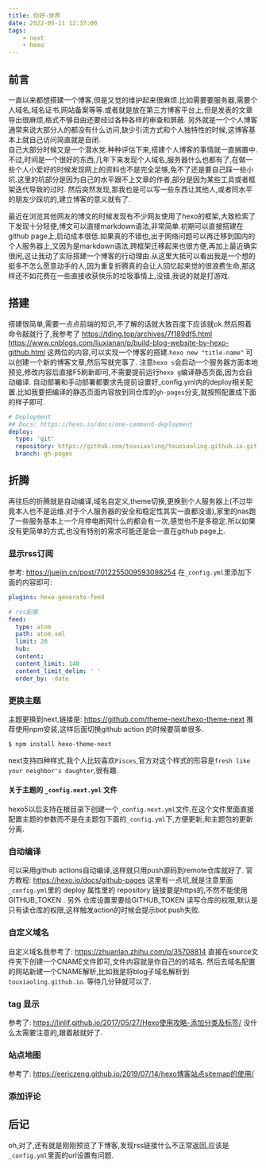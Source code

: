```yaml
---
title: 你好-世界
date: 2022-05-11 12:37:00
tags:
    - next
    - hexo
---
```


## 前言
一直以来都想搭建一个博客,但是又觉的维护起来很麻烦.比如需要要服务器,需要个人域名,域名证书,网站备案等等.或者就是放在第三方博客平台上,但是发表的文章导出很麻烦,格式不够自由还要经过各种各样的审查和屏蔽.
另外就是一个个人博客通常来说大部分人的都没有什么访问,缺少引流方式和个人独特性的时候,这博客基本上就自己访问简直就是自闭.  
自己大部分时候又是一个潜水党.种种评估下来,搭建个人博客的事情就一直搁置中.
不过,时间是一个很好的东西,几年下来发现个人域名,服务器什么也都有了,在做一些个人小爱好的时候发现网上的资料也不是完全足够,免不了还是要自己踩一些小坑.这里的坑部分是因为自己的水平跟不上文章的作者,部分是因为某些工具或者框架迭代导致的过时.
然后突然发现,那我也是可以写一些东西让其他人,或者同水平的朋友少踩坑的,建立博客的意义就有了.

最近在浏览其他网友的博文的时候发现有不少网友使用了hexo的框架,大致检索了下发现十分轻便,博文可以直接markdown语法,非常简单.初期可以直接搭建在github page上,启动成本很低.如果真的不错也,出于网络问题可以再迁移到国内的个人服务器上,又因为是markdown语法,跨框架迁移起来也很方便,再加上最近确实很闲,这让我动了实际搭建一个博客的行动理由.从这里大抵可以看出我是一个想的挺多不怎么愿意动手的人,因为重复折腾真的会让人回忆起来觉的很浪费生命,那这样还不如花费在一些直接收获快乐的垃圾事情上,没错,我说的就是打游戏.
<!--more-->
## 搭建 

搭建很简单,需要一点点前端的知识,不了解的话就大致百度下应该就ok.然后照着命令敲就行了,我参考了
https://tding.top/archives/7f189df5.html  
https://www.cnblogs.com/liuxianan/p/build-blog-website-by-hexo-github.html
这两位的内容,可以实现一个博客的搭建.`hexo new "title-name"` 可以创建一个新的博客文章,然后写就完事了.
注意`hexo s`会启动一个服务器方面本地预览,修改内容后直接F5刷新即可,不需要提前运行`hexo g`编译静态页面,因为会自动编译.
自动部署和手动部署都要求先提前设置好_config.yml内的deploy相关配置.比如我要把编译的静态页面内容放到同仓库的`gh-pages`分支,就按照配置成下面的样子即可.
```yaml
# Deployment
## Docs: https://hexo.io/docs/one-command-deployment
deploy:
  type: 'git'
  repository: https://github.com/touxiaoling/touxiaoling.github.io.git # 用https或者ssh均可
  branch: gh-pages
```

## 折腾

再往后的折腾就是自动编译,域名自定义,theme切换,更换到个人服务器上(不过毕竟本人也不是运维.对于个人服务器的安全和稳定性其实一直都没谱),家里的nas跑了一些服务基本上一个月停电断网什么的都会有一次,感觉也不是多稳定.所以如果没有更简单的方式,也没有特别的需求可能还是会一直在github page上.
### 显示rss订阅
参考: https://juejin.cn/post/7012255009593098254
在`_config.yml`里添加下面的内容即可: 
```yaml
plugins: hexo-generate-feed
​
# rss配置
feed:
  type: atom
  path: atom.xml
  limit: 20
  hub:
  content:
  content_limit: 140
  content_limit_delim: ' '
  order_by: -date
```

### 更换主题

主题更换到next,链接是: https://github.com/theme-next/hexo-theme-next
推荐使用npm安装,这样后面切换github action 的时候要简单很多.
```bash
$ npm install hexo-theme-next
```
next支持四种样式,我个人比较喜欢`Pisces`,官方对这个样式的形容是`fresh like your neighbor's daughter`,很有趣.
#### 关于主题的 `_config.next.yml` 文件
hexo5以后支持在根目录下创建一个`_config.next.yml`文件,在这个文件里面直接配置主题的参数而不是在主题包下面的`_config.yml`下,方便更新,和主题包的更新分离.

### 自动编译
可以采用github actions自动编译,这样就只用push源码到remote仓库就好了.
官方教程: https://hexo.io/docs/github-pages
这里有一点坑,就是注意里面`_config.yml`里的 deploy 属性里的 repository 链接要是https的,不然不能使用GITHUB_TOKEN .
另外 仓库设置里要给GITHUB_TOKEN 读写仓库的权限,默认是只有读仓库的权限,这样触发action的时候会提示bot push失败.

### 自定义域名
自定义域名我参考了: https://zhuanlan.zhihu.com/p/35708814
直接在source文件夹下创建一个CNAME文件即可,文件内容就是你自己的的域名.
然后去域名配置的网站新建一个CNAME解析,比如我是将blog子域名解析到`touxiaoling.github.io`.
等待几分钟就可以了.

### tag 显示
参考了: https://linlif.github.io/2017/05/27/Hexo使用攻略-添加分类及标签/
没什么太需要注意的,跟着敲就好了.

### 站点地图
参考了: https://eericzeng.github.io/2019/07/14/hexo博客站点sitemap的使用/

### 添加评论


## 后记
oh,对了,还有就是刚刚预览了下博客,发现rss链接什么不正常返回,应该是`_config.yml`里面的url设置有问题.